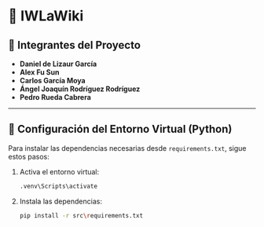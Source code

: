 # 📘 IWLaWiki

## 👥 Integrantes del Proyecto

- **Daniel de Lizaur García**  
- **Alex Fu Sun**  
- **Carlos García Moya**  
- **Ángel Joaquín Rodríguez Rodríguez**  
- **Pedro Rueda Cabrera**

---

## 🐍 Configuración del Entorno Virtual (Python)

Para instalar las dependencias necesarias desde `requirements.txt`, sigue estos pasos:

1. Activa el entorno virtual:  
   ```bash
   .venv\Scripts\activate
   ```

2. Instala las dependencias:  
   ```bash
   pip install -r src\requirements.txt
   ```

